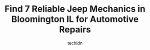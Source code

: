 ---
layout: ampstory
image: https://images.unsplash.com/photo-1580654712603-eb43273aff33?ixlib=rb-4.0.3&ixid=MnwxMjA3fDB8MHxwaG90by1wYWdlfHx8fGVufDB8fHx8&auto=format&fit=crop&w=640&h=853&q=80
author: techidn
featured: false
description: For top-quality automotive repairs and maintenance, visit the 7 best Jeep Mechanic in Bloomington IL, USA. Their reputation for excellence and their dedication to customer satisfaction make 
title: Find 7 Reliable Jeep Mechanics in Bloomington IL for Automotive Repairs
cover:
   title: Find 7 Reliable Jeep Mechanics in Bloomington IL for Automotive Repairs
   subtitle: Rickpate
   background: https://images.unsplash.com/photo-1580654712603-eb43273aff33?ixlib=rb-4.0.3&ixid=MnwxMjA3fDB8MHxwaG90by1wYWdlfHx8fGVufDB8fHx8&auto=format&fit=crop&w=640&h=853&q=80

pages: 
 - layout: thirds
   top: <h1>#1 Clay Dooley Tire & Auto</h1>
   bottom: "<p>Being fairly new to the area I wasnt sure where to take my car. After few google searches I found this fantastic business. Clay Dooley did great work on my vehicle. De</p>"
   background: https://www.knot35.com/toplist/wp-content/uploads/2023/06/best-jeep-mechanic-1-in-bloomington-il-1685836566.jpeg
   backgroundblur: true
 - layout: thirds
   top: <h1>#2 Gearheads Garage</h1>
   bottom: "<p>1805 Morrissey Dr, Bloomington, IL 61704, United States</p>"
   background: https://www.knot35.com/toplist/wp-content/uploads/2023/06/best-jeep-mechanic-2-in-bloomington-il-1685836566.jpeg
   cta:
      link: https://www.knot35.com/toplist/find-7-reliable-jeep-mechanics-in-bloomington-il-for-automotive-repairs/
      text: Find 7 Reliable Jeep Mechanics in Bloomington IL for Automotive Repairs
 - layout: thirds
   top: <h1>#3 Tuffy Tire & Auto Service Center</h1>
   bottom: "<p>1505 E Vernon Ave, Bloomington, IL 61701, United States</p>"
   background: https://www.knot35.com/toplist/wp-content/uploads/2023/06/best-jeep-mechanic-3-in-bloomington-il-1685836567.jpeg
   cta:
      link: https://www.knot35.com/toplist/find-7-reliable-jeep-mechanics-in-bloomington-il-for-automotive-repairs/
      text: Find 7 Reliable Jeep Mechanics in Bloomington IL for Automotive Repairs
 - layout: thirds
   top: <h1>#4 All About Auto</h1>
   bottom: "<p>604 W Division St, Bloomington, IL 61701, United States</p>"
   background: https://images.unsplash.com/photo-1552083974-186346191183?ixlib=rb-4.0.3&ixid=MnwxMjA3fDB8MHxwaG90by1wYWdlfHx8fGVufDB8fHx8&auto=format&fit=crop&w=640&h=853&q=80
   cta:
      link: https://www.knot35.com/toplist/find-7-reliable-jeep-mechanics-in-bloomington-il-for-automotive-repairs/
      text: Find 7 Reliable Jeep Mechanics in Bloomington IL for Automotive Repairs
 - layout: thirds
   top: <h1>#5 Pro Tire And Automotive Services Inc</h1>
   bottom: "<p>1607 Clearwater Ave, Bloomington, IL 61704, United States</p>"
   background: https://images.unsplash.com/photo-1488554378835-f7acf46e6c98?ixlib=rb-4.0.3&ixid=MnwxMjA3fDB8MHxwaG90by1wYWdlfHx8fGVufDB8fHx8&auto=format&fit=crop&w=640&h=853&q=80
   cta:
      link: https://www.knot35.com/toplist/find-7-reliable-jeep-mechanics-in-bloomington-il-for-automotive-repairs/
      text: Find 7 Reliable Jeep Mechanics in Bloomington IL for Automotive Repairs
 - layout: thirds
   top: <h1>#6 Palmer Tire & Auto Service Center</h1>
   bottom: "<p>1332 E Empire St, Bloomington, IL 61701, United States</p>"
   background: https://images.unsplash.com/photo-1484589065579-248aad0d8b13?ixlib=rb-4.0.3&ixid=MnwxMjA3fDB8MHxwaG90by1wYWdlfHx8fGVufDB8fHx8&auto=format&fit=crop&w=640&h=853&q=80
   cta:
      link: https://www.knot35.com/toplist/find-7-reliable-jeep-mechanics-in-bloomington-il-for-automotive-repairs/
      text: Find 7 Reliable Jeep Mechanics in Bloomington IL for Automotive Repairs
 - layout: thirds
   top: <h1>#7 Zaabs Full Service Auto Repair</h1>
   bottom: "<p>711 E Lincoln St, Bloomington, IL 61701, United States</p>"
   background: https://images.unsplash.com/photo-1509114397022-ed747cca3f65?ixlib=rb-4.0.3&ixid=MnwxMjA3fDB8MHxwaG90by1wYWdlfHx8fGVufDB8fHx8&auto=format&fit=crop&w=640&h=853&q=80
   cta:
      link: https://www.knot35.com/toplist/find-7-reliable-jeep-mechanics-in-bloomington-il-for-automotive-repairs/
      text: Find 7 Reliable Jeep Mechanics in Bloomington IL for Automotive Repairs
 - layout: thirds
   middle: Continue reading...
   background: https://images.unsplash.com/photo-1595364397663-fca4f075d796?ixlib=rb-4.0.3&ixid=MnwxMjA3fDB8MHxwaG90by1wYWdlfHx8fGVufDB8fHx8&auto=format&fit=crop&w=640&h=853&q=80
   cta:
      link: https://www.knot35.com/toplist/find-7-reliable-jeep-mechanics-in-bloomington-il-for-automotive-repairs/
      text: Find 7 Reliable Jeep Mechanics in Bloomington IL for Automotive Repairs
      
---